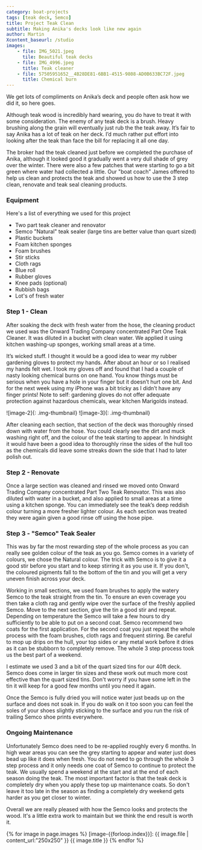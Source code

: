 ```yaml
---
category: boat-projects
tags: [teak deck, Semco]
title: Project Teak Clean
subtitle: Making Anika's decks look like new again
author: Martin
Xcontent_baseurl: /studio
images: 
    - file: IMG_5021.jpeg
      tile: Beautiful teak decks
    - file: IMG_4996.jpeg
      title: Teak cleaner
    - file: 57505951652__4B28DE81-6BB1-4515-9808-AD0B633BC72F.jpeg
      title: Chemical burn
---
```

We get lots of compliments on Anika’s deck and people often ask how we did it, so here goes. 

Although teak wood is incredibly hard wearing, you do have to treat it with some consideration.
The enemy of any teak deck is a brush. Heavy brushing along the grain will eventually just rub 
the the teak away. It’s fair to say Anika has a lot of teak on her deck. I’d much rather put 
effort into looking after the teak than face the bill for replacing it all one day. 

The broker had the teak cleaned just before we completed the purchase of Anika, although it 
looked good it gradually went a very dull shade of grey over the winter. There were also a few 
patches that were starting to go a bit green where water had collected a little. Our "boat 
coach” James offered to help us clean and protects the teak and showed us how to use the 3 
step clean, renovate and teak seal cleaning products. 

### Equipment
Here's a list of everything we used for this project
- Two part teak cleaner and renovator
- Semco "Natural" teak sealer (large tins are better value than quart sized)
- Plastic buckets
- Foam kitchen sponges
- Foam brushes
- Stir sticks
- Cloth rags
- Blue roll
- Rubber gloves 
- Knee pads (optional)
- Rubbish bags
- Lot's of fresh water


### Step 1 - Clean
After soaking the deck with fresh water from the hose, the cleaning product we used was the 
Onward Trading Company concentrated Part One Teak Cleaner. It was diluted in a bucket with 
clean water. We applied it using kitchen washing-up sponges, working small areas at a time.

It’s wicked stuff. I thought it would be a good idea to wear my rubber gardening gloves to 
protect my hands. After about an hour or so I realised my hands felt wet. I took my gloves 
off and found that I had a couple of nasty looking chemical burns on one hand. You know things 
must be serious when you have a hole in your finger but it doesn’t hurt one bit. And for the 
next week using my iPhone was a bit tricky as I didn’t have any finger prints! Note to self: 
gardening gloves do not offer adequate protection against hazardous chemicals, wear kitchen 
Marigolds instead. 

![image-2]{: .img-thumbnail} ![image-3]{: .img-thumbnail}

After cleaning each section, that section of the deck was thoroughly rinsed down with water 
from the hose. You could clearly see the dirt and muck washing right off, and the colour of 
the teak starting to appear. In hindsight it would have been a good idea to thoroughly rinse 
the sides of the hull too as the chemicals did leave some streaks down the side that I had 
to later polish out.

### Step 2 - Renovate
Once a large section was cleaned and rinsed we moved onto Onward Trading Company concentrated 
Part Two Teak Renovator. This was also diluted with water in a bucket, and also applied 
to small areas at a time using a kitchen sponge. You can immediately see the teak’s deep reddish colour 
turning a more fresher lighter colour. As each section was treated they were again given a good
rinse off using the hose pipe. 

### Step 3 - "Semco" Teak Sealer
This was by far the most rewarding step of the whole process as you can really see golden colour of the teak as you go. Semco comes in a variety of colours, we chose the Natural colour. The trick with Semco is to give it a good stir before you start and to keep stirring it as you use it. If you don't, the coloured pigments fall to the bottom of the tin and you will get a very uneven finish across your deck.

 Working in small sections, we used foam brushes to apply the watery Semco to the teak straight from the tin. To ensure an even coverage you then take a cloth rag and gently wipe over the surface of the freshly applied Semco. Move to the next section, give the tin a good stir and repeat. Depending on temperature the Semco will take a few hours to dry sufficiently to be able to put on a second coat. Semco recommend two coats for the first application. For the second coat you just repeat the whole process with the foam brushes, cloth rags and frequent stirring. Be careful to mop up drips on the hull, your top sides or any metal work before it dries as it can be stubborn to completely remove. The whole 3 step process took us the best part of a weekend.

I estimate we used 3 and a bit of the quart sized tins for our 40ft deck. Semco does come in larger tin sizes and these work out much more cost effective than the quart sized tins. Don't worry if you have some left in the tin it will keep for a good few months until you need it again. 

Once the Semco is fully dried you will notice water just beads up on the surface and does not soak in. If you do walk on it too soon you can feel the soles of your shoes slightly sticking to the surface and you run the risk of trailing Semco shoe prints everywhere.  

### Ongoing Maintenance
Unfortunately Semco does need to be re-applied roughly every 6 months. In high wear areas you can see the grey starting to appear and water just does bead up like it does when fresh. You do not need to go through the whole 3 step process and it only needs one coat of Semco to continue to protect the teak. We usually spend a weekend at the start and at the end of each season doing the teak. The most important factor is that the teak deck is completely dry when you apply these top up maintenance coats. So don't leave it too late in the season as finding a completely dry weekend gets harder as you get closer to winter.

Overall we are really pleased with how the Semco looks and protects the wood. It's a little extra work to maintain but we think the end result is worth it.

{% for image in page.images %}
[image-{{forloop.index}}]: {{ image.file | content_url:"250x250" }} {{ image.title }}
{% endfor %}
